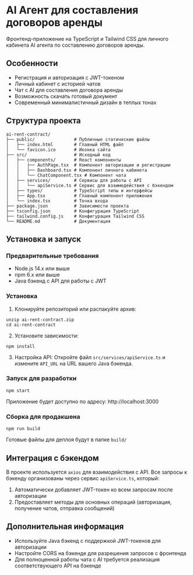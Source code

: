 # AI Агент для составления договоров аренды

Фронтенд-приложение на TypeScript и Tailwind CSS для личного кабинета AI агента по составлению договоров аренды.

## Особенности

- Регистрация и авторизация с JWT-токеном
- Личный кабинет с историей чатов
- Чат с AI для составления договора аренды
- Возможность скачать готовый документ
- Современный минималистичный дизайн в теплых тонах

## Структура проекта

```
ai-rent-contract/
├── public/               # Публичные статические файлы
│   ├── index.html        # Главный HTML файл
│   └── favicon.ico       # Иконка сайта
├── src/                  # Исходный код
│   ├── components/       # React компоненты
│   │   ├── AuthPage.tsx  # Компонент авторизации и регистрации
│   │   ├── Dashboard.tsx # Компонент личного кабинета
│   │   └── ChatComponent.tsx # Компонент чата
│   ├── services/         # Сервисы для работы с API
│   │   └── apiService.ts # Сервис для взаимодействия с бэкендом
│   ├── types/            # TypeScript типы и интерфейсы  
│   ├── App.tsx           # Главный компонент приложения
│   └── index.tsx         # Точка входа
├── package.json          # Зависимости проекта
├── tsconfig.json         # Конфигурация TypeScript
├── tailwind.config.js    # Конфигурация Tailwind CSS
└── README.md             # Документация
```

## Установка и запуск

### Предварительные требования

- Node.js 14.x или выше
- npm 6.x или выше
- Java бэкенд с API для работы с JWT

### Установка

1. Клонируйте репозиторий или распакуйте архив:
```
unzip ai-rent-contract.zip
cd ai-rent-contract
```

2. Установите зависимости:
```
npm install
```

3. Настройка API:
   Откройте файл `src/services/apiService.ts` и измените `API_URL` на URL вашего Java бэкенда.

### Запуск для разработки

```
npm start
```

Приложение будет доступно по адресу: http://localhost:3000

### Сборка для продакшена

```
npm run build
```

Готовые файлы для деплоя будут в папке `build/`

## Интеграция с бэкендом

В проекте используется `axios` для взаимодействия с API. Все запросы к бэкенду организованы через сервис `apiService.ts`, который:

1. Автоматически добавляет JWT-токен ко всем запросам после авторизации
2. Предоставляет методы для основных операций (авторизация, получение чатов, отправка сообщений)

## Дополнительная информация

- Используйте Java бэкенд с поддержкой JWT-токенов для авторизации
- Настройте CORS на бэкенде для разрешения запросов с фронтенда
- Для полноценной работы чата с AI требуется реализация соответствующего API на бэкенде